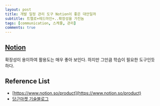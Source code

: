 ```yaml
---
layout: post
title: 개발 일정 관리 도구 Notion이 좋은 대안일까
subtitle: 트렐로+레드마인+..확장성을 가진놈
tags: [communication, 스케쥴, 관리]
comments: true
---
```


## [Notion](https://www.notion.so/product)  

확장성이 용이하여 활용도는 매우 좋아 보인다. 하지만 그만큼 학습이 필요한 도구인듯 하다.

## Reference List
* [https://www.notion.so/product](https://www.notion.so/product)
* [당근마켓 기술블로그](https://medium.com/daangn/%EC%8A%A4%ED%83%80%ED%8A%B8%EC%97%85-%EB%8D%94-%EC%A2%8B%EC%9D%80-%EB%AC%B8%EC%84%9C%EB%8F%84%EA%B5%AC%EA%B0%80-%ED%95%84%EC%9A%94%ED%95%B4%EC%9A%94-notion%EC%9D%84-%EB%A7%8C%EB%82%98%EB%8B%A4-ff4f7e0414f)
